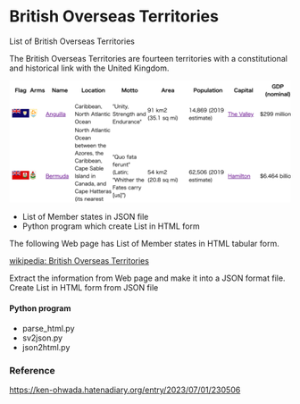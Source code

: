 British Overseas Territories
===============

List of British Overseas Territories

The British Overseas Territories are fourteen territories with a constitutional and historical link with the United Kingdom.

![british tbritish overseas territorie](https://github.com/ohwada/World_Countries/blob/main/british_overseas_territories/screenshots/british_teritories.png)

- List of Member states in JSON file
- Python program which create List in HTML form

The following Web page has List of Member states in HTML tabular form.

[wikipedia: British Overseas Territories](https://en.wikipedia.org/wiki/British_Overseas_Territories)

Extract the information from Web page
and make it into a JSON format file.
Create List in HTML form from JSON file

#### Python program
- parse_html.py
- sv2json.py
- json2html.py

### Reference
https://ken-ohwada.hatenadiary.org/entry/2023/07/01/230506
